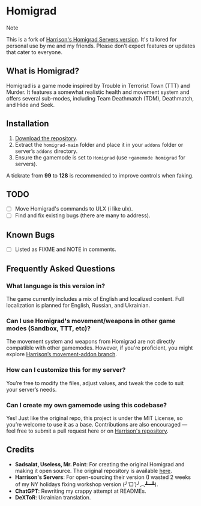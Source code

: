 # Homigrad

> [!NOTE]
> This is a fork of [Harrison's Homigrad Servers version](https://github.com/harrisoniam/homigrad).
> It's tailored for personal use by me and my friends. Please don’t expect features or updates that cater to everyone.

## What is Homigrad?

Homigrad is a game mode inspired by Trouble in Terrorist Town (TTT) and Murder. It features a somewhat realistic health and movement system and offers several sub-modes, including Team Deathmatch (TDM), Deathmatch, and Hide and Seek.

## Installation

1. [Download the repository](https://github.com/JonnyBro/homigrad/archive/refs/heads/main.zip).
2. Extract the `homigrad-main` folder and place it in your `addons` folder or server’s `addons` directory.
3. Ensure the gamemode is set to `Homigrad` (use `+gamemode homigrad` for servers).

A tickrate from **99** to **128** is recommended to improve controls when faking.

## TODO

- [ ] Move Homigrad's commands to ULX (i like ulx).
- [ ] Find and fix existing bugs (there are many to address).

## Known Bugs

- [ ] Listed as FIXME and NOTE in comments.

## Frequently Asked Questions

### What language is this version in?

The game currently includes a mix of English and localized content. Full localization is planned for English, Russian, and Ukrainian.

### Can I use Homigrad's movement/weapons in other game modes (Sandbox, TTT, etc)?

The movement system and weapons from Homigrad are not directly compatible with other gamemodes. However, if you're proficient, you might explore [Harrison’s movement-addon branch](https://github.com/harrisoniam/homigrad/tree/movement-addon).

### How can I customize this for my server?

You’re free to modify the files, adjust values, and tweak the code to suit your server’s needs.

### Can I create my own gamemode using this codebase?

Yes! Just like the original repo, this project is under the MIT License, so you’re welcome to use it as a base. Contributions are also encouraged — feel free to submit a pull request here or on [Harrison's repository](https://github.com/harrisoniam/homigrad).

## Credits

- **Sadsalat, Useless, Mr. Point**: For creating the original Homigrad and making it open source. The original repository is available [here](https://github.com/sadsalat/Orignal-Homigrad).
- **Harrison's Servers**: For open-sourcing their version (I wasted 2 weeks of my NY holidays fixing workshop version (╯‵□′)╯︵┻━┻).
- **ChatGPT**: Rewriting my crappy attempt at READMEs.
- **DeXToR**: Ukrainian translation.
